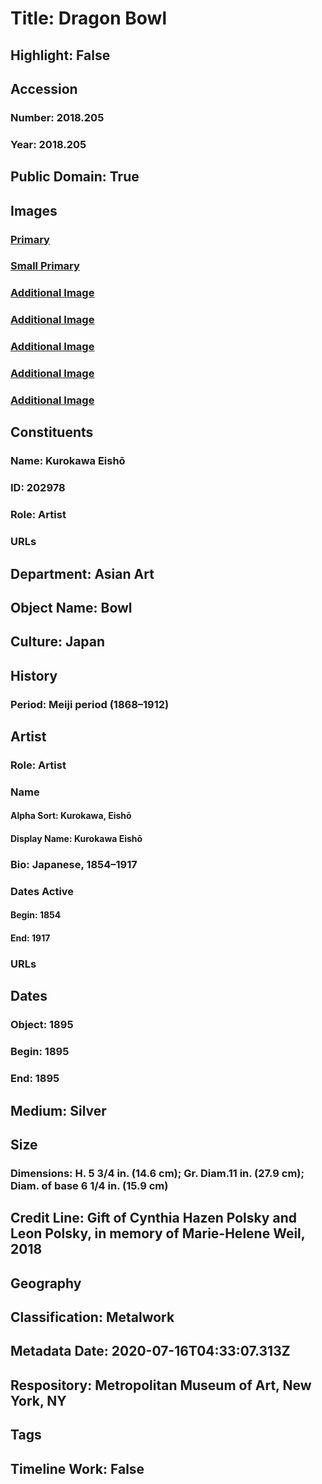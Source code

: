 # Title: Dragon Bowl
## Highlight: False
## Accession
### Number: 2018.205
### Year: 2018.205
## Public Domain: True
## Images
### [Primary](https://images.metmuseum.org/CRDImages/as/original/DP-16215-079.jpg)
### [Small Primary](https://images.metmuseum.org/CRDImages/as/web-large/DP-16215-079.jpg)
### [Additional Image](https://images.metmuseum.org/CRDImages/as/original/DP-16215-080.jpg)
### [Additional Image](https://images.metmuseum.org/CRDImages/as/original/DP-16215-081.jpg)
### [Additional Image](https://images.metmuseum.org/CRDImages/as/original/DP-16215-082.jpg)
### [Additional Image](https://images.metmuseum.org/CRDImages/as/original/DP-16215-083.jpg)
### [Additional Image](https://images.metmuseum.org/CRDImages/as/original/DP-16215-084.jpg)
## Constituents
### Name: Kurokawa Eishō
### ID: 202978
### Role: Artist
### URLs
## Department: Asian Art
## Object Name: Bowl
## Culture: Japan
## History
### Period: Meiji period (1868–1912)
## Artist
### Role: Artist
### Name
#### Alpha Sort: Kurokawa, Eishō
#### Display Name: Kurokawa Eishō
### Bio: Japanese, 1854–1917
### Dates Active
#### Begin: 1854
#### End: 1917
### URLs
## Dates
### Object: 1895
### Begin: 1895
### End: 1895
## Medium: Silver
## Size
### Dimensions: H. 5 3/4 in. (14.6 cm); Gr. Diam.11 in. (27.9 cm); Diam. of base 6 1/4 in. (15.9 cm)
## Credit Line: Gift of Cynthia Hazen Polsky and Leon Polsky, in memory of Marie-Helene Weil, 2018
## Geography
## Classification: Metalwork
## Metadata Date: 2020-07-16T04:33:07.313Z
## Respository: Metropolitan Museum of Art, New York, NY
## Tags
## Timeline Work: False